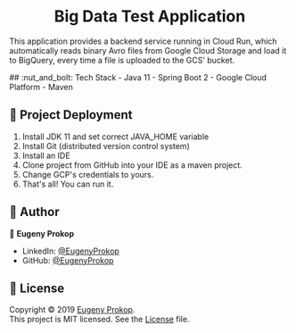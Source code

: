<h1 align="center">Big Data Test Application</h1>
<p>This application provides a backend service running in Cloud Run​, which automatically reads ​binary Avro​ files from Google Cloud Storage and load it to BigQuery, every time a file is uploaded to the GCS' bucket.</p>
## :nut_and_bolt: Tech Stack
- Java 11
- Spring Boot 2
- Google Cloud Platform
- Maven

## :rocket: Project Deployment
1. Install JDK 11 and set correct JAVA_HOME variable
2. Install Git (distributed version control system)
3. Install an IDE
4. Clone project from GitHub into your IDE as a maven project.
5. Change GCP's credentials to yours.
6. That's all! You can run it.

## :man: Author

👤 **Eugeny Prokop**

- LinkedIn: [@EugenyProkop](https://www.linkedin.com/in/eugeny-prokop)
- GitHub: [@EugenyProkop](https://github.com/p1q)

## :scroll: License

Copyright © 2019 [Eugeny Prokop](https://github.com/p1q).<br />
This project is MIT licensed. See the [License](https://github.com/p1q/BigDataTestApp/blob/master/LICENSE) file.
